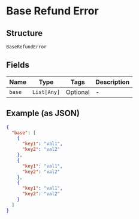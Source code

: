 
# Base Refund Error

## Structure

`BaseRefundError`

## Fields

| Name | Type | Tags | Description |
|  --- | --- | --- | --- |
| `base` | `List[Any]` | Optional | - |

## Example (as JSON)

```json
{
  "base": [
    {
      "key1": "val1",
      "key2": "val2"
    },
    {
      "key1": "val1",
      "key2": "val2"
    },
    {
      "key1": "val1",
      "key2": "val2"
    }
  ]
}
```

